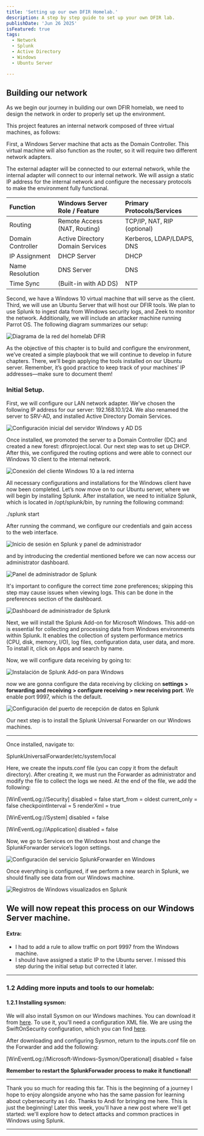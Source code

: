 ```yaml
---
title: 'Setting up our own DFIR Homelab.'
description: A step by step guide to set up your own DFIR lab. 
publishDate: 'Jun 26 2025'
isFeatured: true
tags:
  - Network
  - Splunk
  - Active Directory
  - Windows
  - Ubuntu Server

---
```


## Building our network

As we begin our journey in building our own DFIR homelab, we need to design the network in order to properly set up the environment.

This project features an internal network composed of three virtual machines, as follows:

First, a Windows Server machine that acts as the Domain Controller. This virtual machine will also function as the router, so it will require two different network adapters.

The external adapter will be connected to our external network, while the internal adapter will connect to our internal network. We will assign a static IP address for the internal network and configure the necessary protocols to make the environment fully functional.

| Function          | Windows Server Role / Feature      | Primary Protocols/Services |
| :---------------- | :--------------------------------- | :------------------------- |
| Routing           | Remote Access (NAT, Routing)       | TCP/IP, NAT, RIP (optional) |
| Domain Controller | Active Directory Domain Services   | Kerberos, LDAP/LDAPS, DNS  |
| IP Assignment     | DHCP Server                        | DHCP                       |
| Name Resolution   | DNS Server                         | DNS                        |
| Time Sync         | (Built-in with AD DS)              | NTP                        |

Second, we have a Windows 10 virtual machine that will serve as the client.
Third, we will use an Ubuntu Server that will host our DFIR tools. We plan to use Splunk to ingest data from Windows security logs, and Zeek to monitor the network. Additionally, we will include an attacker machine running Parrot OS. The following diagram summarizes our setup:

![Diagrama de la red del homelab DFIR](/dfir1.png)

As the objective of this chapter is to build and configure the environment, we’ve created a simple playbook that we will continue to develop in future chapters. There, we’ll begin applying the tools installed on our Ubuntu server. Remember, it’s good practice to keep track of your machines’ IP addresses—make sure to document them!


### Initial Setup.

First, we will configure our LAN network adapter. We’ve chosen the following IP address for our server: 192.168.10.1/24. We also renamed the server to SRV-AD, and installed Active Directory Domain Services.

![Configuración inicial del servidor Windows y AD DS](/dfir2.png)

Once installed, we promoted the server to a Domain Controller (DC) and created a new forest: dfirproject.local.
Our next step was to set up DHCP. After this, we configured the routing options and were able to connect our Windows 10 client to the internal network.

![Conexión del cliente Windows 10 a la red interna](/dfir3.png)

All necessary configurations and installations for the Windows client have now been completed.
Let’s now move on to our Ubuntu server, where we will begin by installing Splunk. After installation, we need to initialize Splunk, which is located in /opt/splunk/bin, by running the following command:

./splunk start

After running the command, we configure our credentials and gain access to the web interface.

![Inicio de sesión en Splunk y panel de administrador](/dfir6.png)

and by introducing the credential mentioned before we can now access our administrator dashboard.

![Panel de administrador de Splunk](/dfir7.png)

It's important to configure the correct time zone preferences; skipping this step may cause issues when viewing logs. This can be done in the preferences section of the dashboard.

![Dashboard de administrador de Splunk](/dfir8.png)

Next, we will install the Splunk Add-on for Microsoft Windows. This add-on is essential for collecting and processing data from Windows environments within Splunk. It enables the collection of system performance metrics (CPU, disk, memory, I/O), log files, configuration data, user data, and more. To install it, click on Apps and search by name.

Now, we will configure data receiving by going to:

![Instalación de Splunk Add-on para Windows](/dfir9.png)

now we are gonna configure the data receiving by clicking on **settings > forwarding and receiving > configure receiving > new receiving port**. We enable port 9997, which is the default.

![Configuración del puerto de recepción de datos en Splunk](/dfir10.png)

Our next step is to install the Splunk Universal Forwarder on our Windows machines.

---

Once installed, navigate to:

SplunkUniversalForwarder/etc/system/local

Here, we create the inputs.conf file (you can copy it from the default directory). After creating it, we must run the Forwarder as administrator and modify the file to collect the logs we need. At the end of the file, we add the following:

[WinEventLog://Security]
disabled = false
start_from = oldest
current_only = false
checkpointInterval = 5
renderXml = true

[WinEventLog://System]
disabled = false

[WinEventLog://Application]
disabled = false

Now, we go to Services on the Windows host and change the SplunkForwarder service’s logon settings.

![Configuración del servicio SplunkForwarder en Windows](/dfir11.png)

Once everything is configured, if we perform a new search in Splunk, we should finally see data from our Windows machine.

![Registros de Windows visualizados en Splunk](/dfir12.png)

We will now repeat this process on our Windows Server machine.
---

#### Extra:

* I had to add a rule to allow traffic on port 9997 from the Windows machine.
* I should have assigned a static IP to the Ubuntu server. I missed this step during the initial setup but corrected it later.

---

### 1.2 Adding more inputs and tools to our homelab:

#### 1.2.1 Installing sysmon:

We will also install Sysmon on our Windows machines. You can download it from [here](https://docs.microsoft.com/en-us/sysinternals/downloads/sysmon). To use it, you'll need a configuration XML file. We are using the SwiftOnSecurity configuration, which you can find [here](https://github.com/SwiftOnSecurity/sysmon-config).

After downloading and configuring Sysmon, return to the inputs.conf file on the Forwarder and add the following:

[WinEventLog://Microsoft-Windows-Sysmon/Operational]
disabled = false

**Remember to restart the SplunkForwader process to make it functional!**

---

Thank you so much for reading this far. This is the beginning of a journey I hope to enjoy alongside anyone who has the same passion for learning about cybersecurity as I do. Thanks to Andi for bringing me here. This is just the beginning! Later this week, you'll have a new post where we'll get started: we'll explore how to detect attacks and common practices in Windows using Splunk.

---
